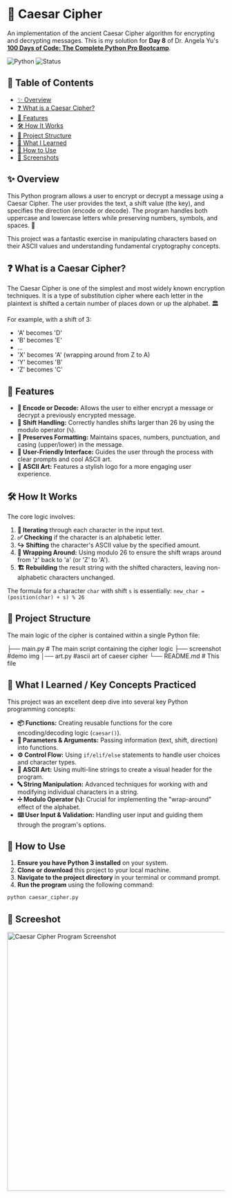 # 🔐 Caesar Cipher

An implementation of the ancient Caesar Cipher algorithm for encrypting and decrypting messages. This is my solution for **Day 8** of Dr. Angela Yu's [**100 Days of Code: The Complete Python Pro Bootcamp**](https://www.udemy.com/course/100-days-of-code/).

![Python](https://img.shields.io/badge/Python-3.8%2B-blue?logo=python)
![Status](https://img.shields.io/badge/Status-Complete-success)

## 📖 Table of Contents

- [✨ Overview](#-overview)
- [❓ What is a Caesar Cipher?](#-what-is-a-caesar-cipher)
- [🌟 Features](#-features)
- [🛠️ How It Works](#️-how-it-works)
- [📁 Project Structure](#-project-structure)
- [🎯 What I Learned](#-what-i-learned)
- [🚀 How to Use](#-how-to-use)
- [📸 Screenshots](#-screenshots)

## ✨ Overview

This Python program allows a user to encrypt or decrypt a message using a Caesar Cipher. The user provides the text, a shift value (the key), and specifies the direction (encode or decode). The program handles both uppercase and lowercase letters while preserving numbers, symbols, and spaces. 🧠

This project was a fantastic exercise in manipulating characters based on their ASCII values and understanding fundamental cryptography concepts.

## ❓ What is a Caesar Cipher?

The Caesar Cipher is one of the simplest and most widely known encryption techniques. It is a type of substitution cipher where each letter in the plaintext is shifted a certain number of places down or up the alphabet. 🏛️

For example, with a shift of 3:
- 'A' becomes 'D'
- 'B' becomes 'E'
- ...
- 'X' becomes 'A' (wrapping around from Z to A)
- 'Y' becomes 'B'
- 'Z' becomes 'C'

## 🌟 Features

- **🔄 Encode or Decode:** Allows the user to either encrypt a message or decrypt a previously encrypted message.
- **🔢 Shift Handling:** Correctly handles shifts larger than 26 by using the modulo operator (`%`).
- **💎 Preserves Formatting:** Maintains spaces, numbers, punctuation, and casing (upper/lower) in the message.
- **👤 User-Friendly Interface:** Guides the user through the process with clear prompts and cool ASCII art.
- **🎨 ASCII Art:** Features a stylish logo for a more engaging user experience.

## 🛠️ How It Works

The core logic involves:
1.  **🔁 Iterating** through each character in the input text.
2.  **✅ Checking** if the character is an alphabetic letter.
3.  **↪️ Shifting** the character's ASCII value by the specified amount.
4.  **🔄 Wrapping Around:** Using modulo 26 to ensure the shift wraps around from 'z' back to 'a' (or 'Z' to 'A').
5.  **🏗️ Rebuilding** the result string with the shifted characters, leaving non-alphabetic characters unchanged.

The formula for a character `char` with shift `s` is essentially:
`new_char = (position(char) + s) % 26`

## 📁 Project Structure

The main logic of the cipher is contained within a single Python file:

├── main.py # The main script containing the cipher logic
├── screenshot #demo img
│── art.py #ascii art of caeser cipher
└── README.md # This file


## 🎯 What I Learned / Key Concepts Practiced

This project was an excellent deep dive into several key Python programming concepts:

- **📦 Functions:** Creating reusable functions for the core encoding/decoding logic (`caesar()`).
- **📨 Parameters & Arguments:** Passing information (text, shift, direction) into functions.
- **⚙️ Control Flow:** Using `if/elif/else` statements to handle user choices and character types.
- **🎨 ASCII Art:** Using multi-line strings to create a visual header for the program.
- **🔤 String Manipulation:** Advanced techniques for working with and modifying individual characters in a string.
- **➗ Modulo Operator (`%`):** Crucial for implementing the "wrap-around" effect of the alphabet.
- **⌨️ User Input & Validation:** Handling user input and guiding them through the program's options.

## 🚀 How to Use

1.  **Ensure you have Python 3 installed** on your system.
2.  **Clone or download** this project to your local machine.
3.  **Navigate to the project directory** in your terminal or command prompt.
4.  **Run the program** using the following command:

```bash
python caesar_cipher.py
```
 ## 📸 Screeshot
 <img src="/Screenshot.png" alt="Caesar Cipher Program Screenshot" width="600"/>
